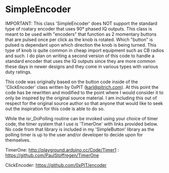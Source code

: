 SimpleEncoder
=============

IMPORTANT: This class 'SimpleEncoder' does NOT support the
standard type of roatary encoder that uses 90* phased IQ outputs.
This class is meant to be used with "encoders" that function
as 2 momentary buttons that are pulsed once per click as the
knob is rotated. Which "button" is pulsed is dependant upon
which direction the knob is being turned. This type of knob is
quite common in cheap import equipment such as CB radios and such.
I do plan on writing a second version of this code to handle
a standard encoder that uses the IQ outputs since they are more
common these days in newer designs and they come in various types
with various duty ratings.

This code was originally based on the button code inside of
the 'ClickEncoder' class written by 0xPIT (karl@pitrich.com).
At this point the code has be rewritten and modified to the
point where I would consider it to only be inspired by the
original source material. I am including this out of respect
for the original source author so that anyone that would like
to seek out the inspiration for this code is able to do so.

While the isr_DoPolling routine can be invoked using your choice
of timer code, the timer system that I use is 'TimerOne' with
links provided below. No code from that library is included
in my 'SimpleButton' library as the polling timer is up to the
user and/or developer to decide upon for themselves.

TimerOne: http://playground.arduino.cc/Code/Timer1
          : https://github.com/PaulStoffregen/TimerOne

ClickEncoder: https://github.com/0xPIT/encoder
